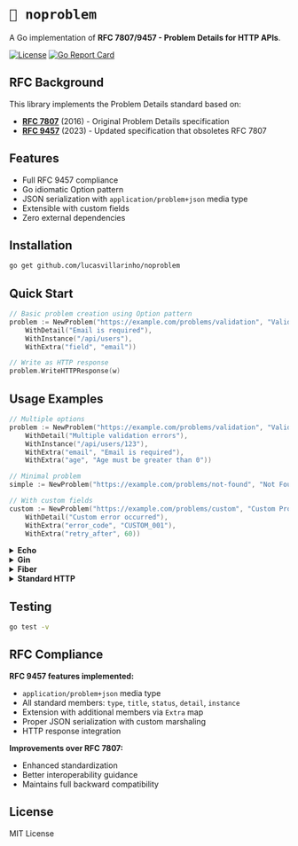 # `🚩 noproblem`

A Go implementation of **RFC 7807/9457 - Problem Details for HTTP APIs**.

<a href="https://github.com/lucasvillarinho/noproblem/blob/master/LICENSE"><img src="https://img.shields.io/github/license/lucasvillarinho/noproblem" alt="License"></a>
<a href="https://goreportcard.com/report/github.com/lucasvillarinho/noproblem"><img src="https://goreportcard.com/badge/github.com/lucasvillarinho/noproblem" alt="Go Report Card"></a>

## RFC Background

This library implements the Problem Details standard based on:

- **[RFC 7807](https://datatracker.ietf.org/doc/html/rfc7807)** (2016) - Original Problem Details specification
- **[RFC 9457](https://www.rfc-editor.org/rfc/rfc9457.html)** (2023) - Updated specification that obsoletes RFC 7807

## Features

- Full RFC 9457 compliance
- Go idiomatic Option pattern
- JSON serialization with `application/problem+json` media type
- Extensible with custom fields
- Zero external dependencies

## Installation

```bash
go get github.com/lucasvillarinho/noproblem
```

## Quick Start

```go
// Basic problem creation using Option pattern
problem := NewProblem("https://example.com/problems/validation", "Validation Error", 400,
    WithDetail("Email is required"),
    WithInstance("/api/users"),
    WithExtra("field", "email"))

// Write as HTTP response
problem.WriteHTTPResponse(w)
```

## Usage Examples

```go
// Multiple options
problem := NewProblem("https://example.com/problems/validation", "Validation Error", 400,
    WithDetail("Multiple validation errors"),
    WithInstance("/api/users/123"),
    WithExtra("email", "Email is required"),
    WithExtra("age", "Age must be greater than 0"))

// Minimal problem
simple := NewProblem("https://example.com/problems/not-found", "Not Found", 404)

// With custom fields
custom := NewProblem("https://example.com/problems/custom", "Custom Problem", 422,
    WithDetail("Custom error occurred"),
    WithExtra("error_code", "CUSTOM_001"),
    WithExtra("retry_after", 60))
```

<details>
<summary><b>Echo</b></summary>

```go
package main

import (
    "net/http"

    "github.com/labstack/echo/v4"
    np "github.com/lucasvillarinho/noproblem"
)

func main() {
    e := echo.New()

    e.POST("/users", func(c echo.Context) error {
        problem := np.NewProblem(
            "https://example.com/problems/validation",
            "Validation Error",
            400,
            np.WithDetail("Email is required"),
            np.WithInstance(c.Request().URL.Path),
            np.WithExtra("field", "email"),
        )

        c.Response().Header().Set("Content-Type", np.ContentTypeProblemJSON)
        c.Response().WriteHeader(problem.Status)
        return c.JSON(problem.Status, problem)
    })

    e.Logger.Fatal(e.Start(":8080"))
}
```

</details>

<details>
<summary><b>Gin</b></summary>

```go
package main

import (
    "net/http"

    "github.com/gin-gonic/gin"
    np "github.com/lucasvillarinho/noproblem"
)

func main() {
    r := gin.Default()

    r.POST("/users", func(c *gin.Context) {
        problem := np.NewProblem(
            "https://example.com/problems/validation",
            "Validation Error",
            400,
            np.WithDetail("Email is required"),
            np.WithInstance(c.Request.URL.Path),
            np.WithExtra("field", "email"),
        )

        c.Header("Content-Type", np.ContentTypeProblemJSON)
        c.JSON(problem.Status, problem)
    })

    r.Run(":8080")
}
```

</details>

<details>
<summary><b>Fiber</b></summary>

```go
package main

import (
    "github.com/gofiber/fiber/v2"
    np "github.com/lucasvillarinho/noproblem"
)

func main() {
    app := fiber.New()

    app.Post("/users", func(c *fiber.Ctx) error {
        problem := np.NewProblem(
            "https://example.com/problems/validation",
            "Validation Error",
            400,
            np.WithDetail("Email is required"),
            np.WithInstance(c.Path()),
            np.WithExtra("field", "email"),
        )

        c.Set("Content-Type", np.ContentTypeProblemJSON)
        return c.Status(problem.Status).JSON(problem)
    })

    app.Listen(":8080")
}
```

</details>

<details>
<summary><b>Standard HTTP</b></summary>

```go
package main

import (
    "log"
    "net/http"

    np "github.com/lucasvillarinho/noproblem"
)

func main() {
    http.HandleFunc("/users", func(w http.ResponseWriter, r *http.Request) {
        if r.Method != http.MethodPost {
            problem := np.NewProblem(
                "https://example.com/problems/method-not-allowed",
                "Method Not Allowed",
                405,
                np.WithDetail("Only POST method is allowed"),
                np.WithInstance(r.URL.Path),
            )

            w.Header().Set("Content-Type", np.ContentTypeProblemJSON)
            w.WriteHeader(problem.Status)
            problem.WriteHTTPResponse(w)
            return
        }

        problem := np.NewProblem(
            "https://example.com/problems/validation",
            "Validation Error",
            400,
            np.WithDetail("Email is required"),
            np.WithInstance(r.URL.Path),
            np.WithExtra("field", "email"),
        )

        w.Header().Set("Content-Type", np.ContentTypeProblemJSON)
        w.WriteHeader(problem.Status)
        problem.WriteHTTPResponse(w)
    })

    log.Fatal(http.ListenAndServe(":8080", nil))
}
```

</details>

## Testing

```bash
go test -v
```

## RFC Compliance

**RFC 9457 features implemented:**

- `application/problem+json` media type
- All standard members: `type`, `title`, `status`, `detail`, `instance`
- Extension with additional members via `Extra` map
- Proper JSON serialization with custom marshaling
- HTTP response integration

**Improvements over RFC 7807:**

- Enhanced standardization
- Better interoperability guidance
- Maintains full backward compatibility

## License

MIT License
